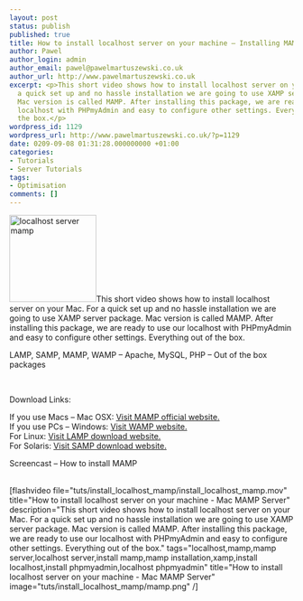 ```yaml
---
layout: post
status: publish
published: true
title: How to install localhost server on your machine – Installing MAMP
author: Pawel
author_login: admin
author_email: pawel@pawelmartuszewski.co.uk
author_url: http://www.pawelmartuszewski.co.uk
excerpt: <p>This short video shows how to install localhost server on your Mac. For
  a quick set up and no hassle installation we are going to use XAMP server package.
  Mac version is called MAMP. After installing this package, we are ready to use our
  localhost with PHPmyAdmin and easy to configure other settings. Everything out of
  the box.</p>
wordpress_id: 1129
wordpress_url: http://www.pawelmartuszewski.co.uk/?p=1129
date: 0209-09-08 01:31:28.000000000 +01:00
categories:
- Tutorials
- Server Tutorials
tags:
- Optimisation
comments: []
---
```

<img src="http://www.pawelmartuszewski.co.uk/tuts/install_localhost_mamp/logo.png" alt="localhost server mamp" title="localhost server mamp" width="154" height="154" class="fl_lft thumb m_b_20" />This short video shows how to install localhost server on your Mac. For a quick set up and no hassle installation we are going to use XAMP server package. Mac version is called MAMP. After installing this package, we are ready to use our localhost with PHPmyAdmin and easy to configure other settings. Everything out of the box.
<div class="cl"></div>
<p class="pt">LAMP, SAMP, MAMP, WAMP &ndash; Apache, MySQL, PHP &ndash; Out of the box packages</p>
<div class="dev"><div class="dev_in">&nbsp;</div></div>
<p class="pt">Download Links:</p>
<p>If you use Macs &ndash; Mac OSX: <a href="http://www.mamp.info">Visit MAMP official website.</a><br>
If you use PCs &ndash; Windows: <a href="http://www.wampserver.com/en/">Visit WAMP website.</a><br>
For Linux: <a href="http://www.apachefriends.org/en/xampp-macosx.html">Visit LAMP download website.</a><br>
For Solaris: <a href="http://www.apachefriends.org/en/xampp-solaris.html">Visit SAMP download website.</a></p>
<p class="pt">Screencast &ndash; How to install MAMP</p>
<div class="dev"><div class="dev_in">&nbsp;</div></div>
[flashvideo file="tuts/install_localhost_mamp/install_localhost_mamp.mov" title="How to install localhost server on your machine - Mac MAMP Server" description="This short video shows how to install localhost server on your Mac. For a quick set up and no hassle installation we are going to use XAMP server package. Mac version is called MAMP. After installing this package, we are ready to use our localhost with PHPmyAdmin and easy to configure other settings. Everything out of the box." tags="localhost,mamp,mamp server,localhost server,install mamp,mamp installation,xamp,install localhost,install phpmyadmin,localhost phpmyadmin" title="How to install localhost server on your machine - Mac MAMP Server" image="tuts/install_localhost_mamp/mamp.png"  /]
